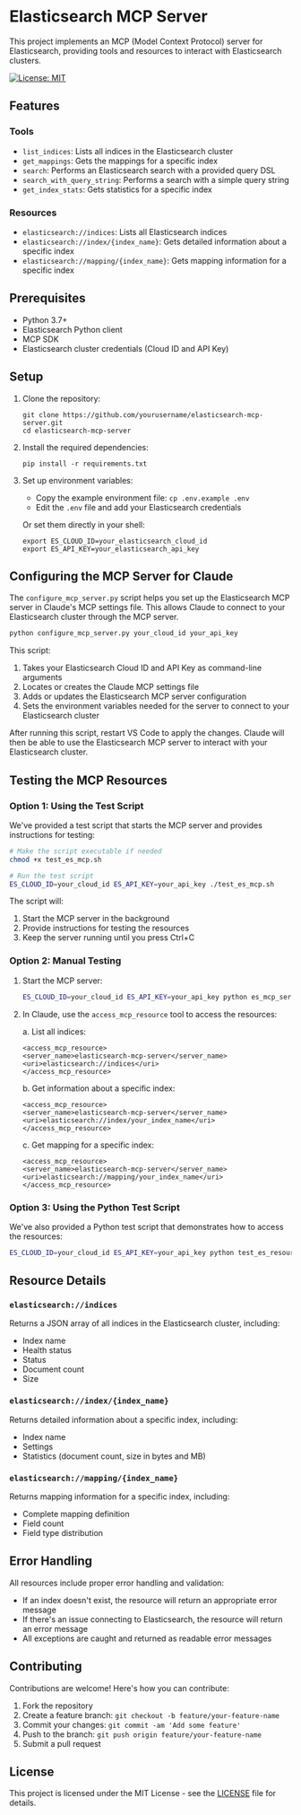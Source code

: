 # Elasticsearch MCP Server

This project implements an MCP (Model Context Protocol) server for Elasticsearch, providing tools and resources to interact with Elasticsearch clusters.

[![License: MIT](https://img.shields.io/badge/License-MIT-yellow.svg)](https://opensource.org/licenses/MIT)

## Features

### Tools
- `list_indices`: Lists all indices in the Elasticsearch cluster
- `get_mappings`: Gets the mappings for a specific index
- `search`: Performs an Elasticsearch search with a provided query DSL
- `search_with_query_string`: Performs a search with a simple query string
- `get_index_stats`: Gets statistics for a specific index

### Resources
- `elasticsearch://indices`: Lists all Elasticsearch indices
- `elasticsearch://index/{index_name}`: Gets detailed information about a specific index
- `elasticsearch://mapping/{index_name}`: Gets mapping information for a specific index

## Prerequisites

- Python 3.7+
- Elasticsearch Python client
- MCP SDK
- Elasticsearch cluster credentials (Cloud ID and API Key)

## Setup

1. Clone the repository:
   ```
   git clone https://github.com/yourusername/elasticsearch-mcp-server.git
   cd elasticsearch-mcp-server
   ```

2. Install the required dependencies:
   ```
   pip install -r requirements.txt
   ```

3. Set up environment variables:
   - Copy the example environment file: `cp .env.example .env`
   - Edit the `.env` file and add your Elasticsearch credentials
   
   Or set them directly in your shell:
   ```
   export ES_CLOUD_ID=your_elasticsearch_cloud_id
   export ES_API_KEY=your_elasticsearch_api_key
   ```

## Configuring the MCP Server for Claude

The `configure_mcp_server.py` script helps you set up the Elasticsearch MCP server in Claude's MCP settings file. This allows Claude to connect to your Elasticsearch cluster through the MCP server.

```bash
python configure_mcp_server.py your_cloud_id your_api_key
```

This script:
1. Takes your Elasticsearch Cloud ID and API Key as command-line arguments
2. Locates or creates the Claude MCP settings file
3. Adds or updates the Elasticsearch MCP server configuration
4. Sets the environment variables needed for the server to connect to your Elasticsearch cluster

After running this script, restart VS Code to apply the changes. Claude will then be able to use the Elasticsearch MCP server to interact with your Elasticsearch cluster.

## Testing the MCP Resources

### Option 1: Using the Test Script

We've provided a test script that starts the MCP server and provides instructions for testing:

```bash
# Make the script executable if needed
chmod +x test_es_mcp.sh

# Run the test script
ES_CLOUD_ID=your_cloud_id ES_API_KEY=your_api_key ./test_es_mcp.sh
```

The script will:
1. Start the MCP server in the background
2. Provide instructions for testing the resources
3. Keep the server running until you press Ctrl+C

### Option 2: Manual Testing

1. Start the MCP server:
   ```bash
   ES_CLOUD_ID=your_cloud_id ES_API_KEY=your_api_key python es_mcp_server.py
   ```

2. In Claude, use the `access_mcp_resource` tool to access the resources:

   a. List all indices:
   ```
   <access_mcp_resource>
   <server_name>elasticsearch-mcp-server</server_name>
   <uri>elasticsearch://indices</uri>
   </access_mcp_resource>
   ```

   b. Get information about a specific index:
   ```
   <access_mcp_resource>
   <server_name>elasticsearch-mcp-server</server_name>
   <uri>elasticsearch://index/your_index_name</uri>
   </access_mcp_resource>
   ```

   c. Get mapping for a specific index:
   ```
   <access_mcp_resource>
   <server_name>elasticsearch-mcp-server</server_name>
   <uri>elasticsearch://mapping/your_index_name</uri>
   </access_mcp_resource>
   ```

### Option 3: Using the Python Test Script

We've also provided a Python test script that demonstrates how to access the resources:

```bash
ES_CLOUD_ID=your_cloud_id ES_API_KEY=your_api_key python test_es_resources.py
```

## Resource Details

### `elasticsearch://indices`

Returns a JSON array of all indices in the Elasticsearch cluster, including:
- Index name
- Health status
- Status
- Document count
- Size

### `elasticsearch://index/{index_name}`

Returns detailed information about a specific index, including:
- Index name
- Settings
- Statistics (document count, size in bytes and MB)

### `elasticsearch://mapping/{index_name}`

Returns mapping information for a specific index, including:
- Complete mapping definition
- Field count
- Field type distribution

## Error Handling

All resources include proper error handling and validation:
- If an index doesn't exist, the resource will return an appropriate error message
- If there's an issue connecting to Elasticsearch, the resource will return an error message
- All exceptions are caught and returned as readable error messages

## Contributing

Contributions are welcome! Here's how you can contribute:

1. Fork the repository
2. Create a feature branch: `git checkout -b feature/your-feature-name`
3. Commit your changes: `git commit -am 'Add some feature'`
4. Push to the branch: `git push origin feature/your-feature-name`
5. Submit a pull request

## License

This project is licensed under the MIT License - see the [LICENSE](LICENSE) file for details.

